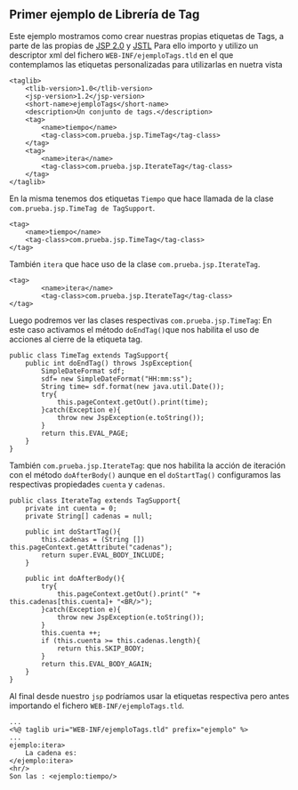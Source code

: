 ## Primer ejemplo de Librería de Tag

Este ejemplo mostramos como crear nuestras propias etiquetas de Tags, a parte de las propias de [JSP 2.0](https://www.tutorialspoint.com/jsp/jsp_standard_tag_library.htm) y [JSTL](http://www.softwaresummit.com/2005/speakers/BergmanJSP2.0TagFiles.pdf)
Para ello importo y utilizo un descriptor xml del fichero `WEB-INF/ejemploTags.tld` en el que contemplamos las etiquetas personalizadas para utilizarlas en nuetra vista

```
<taglib>
	<tlib-version>1.0</tlib-version>
	<jsp-version>1.2</jsp-version>
	<short-name>ejemploTags</short-name>
	<description>Un conjunto de tags.</description>
	<tag>
		<name>tiempo</name>
		<tag-class>com.prueba.jsp.TimeTag</tag-class>
	</tag>
	<tag>
		<name>itera</name>
		<tag-class>com.prueba.jsp.IterateTag</tag-class>
	</tag>
</taglib>
```

En la misma tenemos dos etiquetas `Tiempo` que hace llamada de la clase `com.prueba.jsp.TimeTag de TagSupport`.

```
<tag>
	<name>tiempo</name>
	<tag-class>com.prueba.jsp.TimeTag</tag-class>
</tag>
```

También `itera` que hace uso de la clase `com.prueba.jsp.IterateTag`.

```
<tag>
		<name>itera</name>
		<tag-class>com.prueba.jsp.IterateTag</tag-class>
</tag>
```

Luego podremos ver las clases respectivas `com.prueba.jsp.TimeTag`: En este caso activamos el método `doEndTag()`que nos habilita el uso de acciones al cierre de la etiqueta tag.

```
public class TimeTag extends TagSupport{
	public int doEndTag() throws JspException{
		SimpleDateFormat sdf;
		sdf= new SimpleDateFormat("HH:mm:ss");
		String time= sdf.format(new java.util.Date());
		try{
			this.pageContext.getOut().print(time);
		}catch(Exception e){
			throw new JspException(e.toString());
		}
		return this.EVAL_PAGE;
	}
}
```
También `com.prueba.jsp.IterateTag`: que nos habilita la acción de iteración con el método `doAfterBody()` aunque en el `doStartTag()` configuramos las respectivas propiedades `cuenta` y `cadenas`.

```
public class IterateTag extends TagSupport{
	private int cuenta = 0;
	private String[] cadenas = null;

	public int doStartTag(){
		this.cadenas = (String []) this.pageContext.getAttribute("cadenas");
		return super.EVAL_BODY_INCLUDE;
	}

	public int doAfterBody(){
		try{
			this.pageContext.getOut().print(" "+ this.cadenas[this.cuenta]+ "<BR/>");
		}catch(Exception e){
			throw new JspException(e.toString());
		}
		this.cuenta ++;
		if (this.cuenta >= this.cadenas.length){
			return this.SKIP_BODY;
		}
		return this.EVAL_BODY_AGAIN;
	}
}
```

Al final desde nuestro `jsp` podríamos usar la etiquetas respectiva pero antes importando el fichero `WEB-INF/ejemploTags.tld`.

```
...
<%@ taglib uri="WEB-INF/ejemploTags.tld" prefix="ejemplo" %>
...
ejemplo:itera>
	La cadena es: 
</ejemplo:itera>
<hr/>
Son las : <ejemplo:tiempo/>
```

